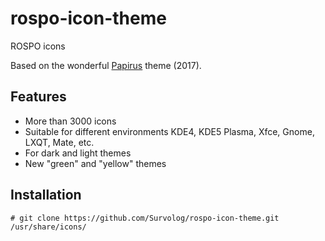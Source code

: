rospo-icon-theme
===============

ROSPO icons

Based on the wonderful [Papirus](https://github.com/PapirusDevelopmentTeam/papirus-icon-theme) theme (2017).

## Features

* More than 3000 icons
* Suitable for different environments KDE4, KDE5 Plasma, Xfce, Gnome, LXQT, Mate, etc.
* For dark and light themes
* New "green" and "yellow" themes

## Installation

`# git clone https://github.com/Survolog/rospo-icon-theme.git /usr/share/icons/`
